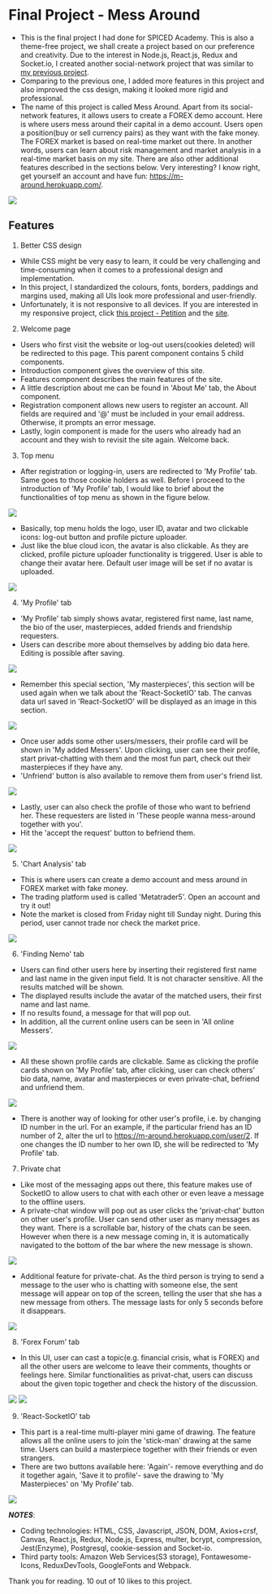 # Final Project - Mess Around
* This is the final project I had done for SPICED Academy. This is also a theme-free project, we shall create a project based on our preference and creativity. Due to the interest in Node.js, React.js, Redux and Socket.io, I created another social-network project that was similar to [my previous project](https://github.com/Ee-Chee/SpicedAcademy-Tabasco-SocialNetwork-Week9to11).
* Comparing to the previous one, I added more features in this project and also improved the css design, making it looked more rigid and professional.
* The name of this project is called Mess Around. Apart from its social-network features, it allows users to create a FOREX demo account. Here is where users mess around their capital in a demo account. Users open a position(buy or sell currency pairs) as they want with the fake money. The FOREX market is based on real-time market out there. In another words, users can learn about risk management and market analysis in a real-time market basis on my site. There are also other additional features described in the sections below. Very interesting? I know right, get yourself an account and have fun: https://m-around.herokuapp.com/.   

<img src="welcome.png">

## Features
1) Better CSS design
* While CSS might be very easy to learn, it could be very challenging and time-consuming when it comes to a professional design and implementation.
* In this project, I standardized the colours, fonts, borders, paddings and margins used, making all UIs look more professional and user-friendly.
* Unfortunately, it is not responsive to all devices. If you are interested in my responsive project, click [this project - Petition](https://github.com/Ee-Chee/SpicedAcademy-Tabasco-Petition-Week7) and the [site](https://eechee.herokuapp.com/).

2) Welcome page
* Users who first visit the website or log-out users(cookies deleted) will be redirected to this page. This parent component contains 5 child components.
* Introduction component gives the overview of this site.
* Features component describes the main features of the site.
* A little description about me can be found in 'About Me' tab, the About component.
* Registration component allows new users to register an account. All fields are required and '@' must be included in your email address. Otherwise, it prompts an error message.
* Lastly, login component is made for the users who already had an account and they wish to revisit the site again. Welcome back.

3) Top menu
* After registration or logging-in, users are redirected to 'My Profile' tab. Same goes to those cookie holders as well. Before I proceed to the introduction of 'My Profile' tab, I would like to brief about the functionalities of top menu as shown in the figure below.

<img src="topmenu.png">

* Basically, top menu holds the logo, user ID, avatar and two clickable icons: log-out button and profile picture uploader.
* Just like the blue cloud icon, the avatar is also clickable. As they are clicked, profile picture uploader functionality is triggered. User is able to change their avatar here. Default user image will be set if no avatar is uploaded. 

<img src="uploader.png">

4) 'My Profile' tab
* 'My Profile' tab simply shows avatar, registered first name, last name, the bio of the user, masterpieces, added friends and friendship requesters.
* Users can describe more about themselves by adding bio data here. Editing is possible after saving.

<img src="myprofile1.png">

* Remember this special section, 'My masterpieces', this section will be used again when we talk about the 'React-SocketIO' tab. The canvas data url saved in 'React-SocketIO' will be displayed as an image in this section.

<img src="myprofile2.png">

* Once user adds some other users/messers, their profile card will be shown in 'My added Messers'. Upon clicking, user can see their profile, start privat-chatting with them and the most fun part, check out their masterpieces if they have any. 
* 'Unfriend' button is also available to remove them from user's friend list.

<img src="myprofile3.png">

* Lastly, user can also check the profile of those who want to befriend her. These requesters are listed in 'These people wanna mess-around together with you'. 
* Hit the 'accept the request' button to befriend them.

<img src="myprofile4.png">

5) 'Chart Analysis' tab
* This is where users can create a demo account and mess around in FOREX market with fake money. 
* The trading platform used is called 'Metatrader5'. Open an account and try it out!
* Note the market is closed from Friday night till Sunday night. During this period, user cannot trade nor check the market price. 

<img src="chartanalysis.png">

6) 'Finding Nemo' tab
* Users can find other users here by inserting their registered first name and last name in the given input field. It is not character sensitive. All the results matched will be shown.
* The displayed results include the avatar of the matched users, their first name and last name.
* If no results found, a message for that will pop out.
* In addition, all the current online users can be seen in 'All online Messers'.

<img src="find-online.png">

* All these shown profile cards are clickable. Same as clicking the profile cards shown on 'My Profile' tab, after clicking, user can check others' bio data, name, avatar and masterpieces or even private-chat, befriend and unfriend them.  

<img src="otherprofile.png">

* There is another way of looking for other user's profile, i.e. by changing ID number in the url. For an example, if the particular friend has an ID number of 2, alter the url to https://m-around.herokuapp.com/user/2. If one changes the ID number to her own ID, she will be redirected to 'My Profile' tab.

7) Private chat
* Like most of the messaging apps out there, this feature makes use of SocketIO to allow users to chat with each other or even leave a message to the offline users.
* A private-chat window will pop out as user clicks the 'privat-chat' button on other user's profile. User can send other user as many messages as they want. There is a scrollable bar, history of the chats can be seen. However when there is a new message coming in, it is automatically navigated to the bottom of the bar where the new message is shown. 

<img src="pm.png">

* Additional feature for private-chat. As the third person is trying to send a message to the user who is chatting with someone else, the sent message will appear on top of the screen, telling the user that she has a new message from others. The message lasts for only 5 seconds before it disappears.

<img src="otherspm.png">

8) 'Forex Forum' tab
* In this UI, user can cast a topic(e.g. financial crisis, what is FOREX) and all the other users are welcome to leave their comments, thoughts or feelings here. Similar functionalities as privat-chat, users can discuss about the given topic together and check the history of the discussion.   

<img src="forum1.png">

<img src="forum2.png">

9) 'React-SocketIO' tab
* This part is a real-time multi-player mini game of drawing. The feature allows all the online users to join the 'stick-man' drawing at the same time. Users can build a masterpiece together with their friends or even strangers. 
* There are two buttons available here: 'Again'- remove everything and do it together again, 'Save it to profile'- save the drawing to 'My Masterpieces' on 'My Profile' tab. 

<img src="game.png">


**_NOTES_**:
* Coding technologies: HTML, CSS, Javascript, JSON, DOM, Axios+crsf, Canvas, React.js, Redux, Node.js, Express, multer, bcrypt, compression, Jest(Enzyme), Postgresql, cookie-session and Socket-io.  
* Third party tools: Amazon Web Services(S3 storage), Fontawesome-Icons, ReduxDevTools, GoogleFonts and Webpack.

Thank you for reading. 10 out of 10 likes to this project. 
